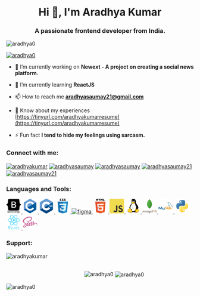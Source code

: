 <h1 align="center">Hi 👋, I'm Aradhya Kumar</h1>
<h3 align="center">A passionate frontend developer from India.</h3>

<p align="left"> <img src="https://komarev.com/ghpvc/?username=aradhya0&label=Profile%20views&color=0e75b6&style=flat" alt="aradhya0" /> </p>

<p align="left"> <a href="https://github.com/ryo-ma/github-profile-trophy"><img src="https://github-profile-trophy.vercel.app/?username=aradhya0" alt="aradhya0" /></a> </p>

- 🔭 I’m currently working on **Newext - A project on creating a social news platform.**

- 🌱 I’m currently learning **ReactJS**

- 📫 How to reach me **aradhyasaumay21@gmail.com**

- 📄 Know about my experiences [https://tinyurl.com/aradhyakumarresume](https://tinyurl.com/aradhyakumarresume)

- ⚡ Fun fact **I tend to hide my feelings using sarcasm.**

<h3 align="left">Connect with me:</h3>
<p align="left">
<a href="https://linkedin.com/in/aradhyakumar" target="blank"><img align="center" src="https://raw.githubusercontent.com/rahuldkjain/github-profile-readme-generator/master/src/images/icons/Social/linked-in-alt.svg" alt="aradhyakumar" height="30" width="40" /></a>
<a href="https://fb.com/aradhyasaumay" target="blank"><img align="center" src="https://raw.githubusercontent.com/rahuldkjain/github-profile-readme-generator/master/src/images/icons/Social/facebook.svg" alt="aradhyasaumay" height="30" width="40" /></a>
<a href="https://instagram.com/aradhyasaumay" target="blank"><img align="center" src="https://raw.githubusercontent.com/rahuldkjain/github-profile-readme-generator/master/src/images/icons/Social/instagram.svg" alt="aradhyasaumay" height="30" width="40" /></a>
<a href="https://www.hackerrank.com/aradhyasaumay21" target="blank"><img align="center" src="https://raw.githubusercontent.com/rahuldkjain/github-profile-readme-generator/master/src/images/icons/Social/hackerrank.svg" alt="aradhyasaumay21" height="30" width="40" /></a>
<a href="https://www.leetcode.com/aradhyasaumay21" target="blank"><img align="center" src="https://raw.githubusercontent.com/rahuldkjain/github-profile-readme-generator/master/src/images/icons/Social/leet-code.svg" alt="aradhyasaumay21" height="30" width="40" /></a>
</p>

<h3 align="left">Languages and Tools:</h3>
<p align="left"> <a href="https://getbootstrap.com" target="_blank" rel="noreferrer"> <img src="https://raw.githubusercontent.com/devicons/devicon/master/icons/bootstrap/bootstrap-plain-wordmark.svg" alt="bootstrap" width="40" height="40"/> </a> <a href="https://www.cprogramming.com/" target="_blank" rel="noreferrer"> <img src="https://raw.githubusercontent.com/devicons/devicon/master/icons/c/c-original.svg" alt="c" width="40" height="40"/> </a> <a href="https://www.w3schools.com/cpp/" target="_blank" rel="noreferrer"> <img src="https://raw.githubusercontent.com/devicons/devicon/master/icons/cplusplus/cplusplus-original.svg" alt="cplusplus" width="40" height="40"/> </a> <a href="https://www.w3schools.com/css/" target="_blank" rel="noreferrer"> <img src="https://raw.githubusercontent.com/devicons/devicon/master/icons/css3/css3-original-wordmark.svg" alt="css3" width="40" height="40"/> </a> <a href="https://www.figma.com/" target="_blank" rel="noreferrer"> <img src="https://www.vectorlogo.zone/logos/figma/figma-icon.svg" alt="figma" width="40" height="40"/> </a> <a href="https://www.w3.org/html/" target="_blank" rel="noreferrer"> <img src="https://raw.githubusercontent.com/devicons/devicon/master/icons/html5/html5-original-wordmark.svg" alt="html5" width="40" height="40"/> </a> <a href="https://developer.mozilla.org/en-US/docs/Web/JavaScript" target="_blank" rel="noreferrer"> <img src="https://raw.githubusercontent.com/devicons/devicon/master/icons/javascript/javascript-original.svg" alt="javascript" width="40" height="40"/> </a> <a href="https://www.linux.org/" target="_blank" rel="noreferrer"> <img src="https://raw.githubusercontent.com/devicons/devicon/master/icons/linux/linux-original.svg" alt="linux" width="40" height="40"/> </a> <a href="https://www.mongodb.com/" target="_blank" rel="noreferrer"> <img src="https://raw.githubusercontent.com/devicons/devicon/master/icons/mongodb/mongodb-original-wordmark.svg" alt="mongodb" width="40" height="40"/> </a> <a href="https://www.mysql.com/" target="_blank" rel="noreferrer"> <img src="https://raw.githubusercontent.com/devicons/devicon/master/icons/mysql/mysql-original-wordmark.svg" alt="mysql" width="40" height="40"/> </a> <a href="https://www.python.org" target="_blank" rel="noreferrer"> <img src="https://raw.githubusercontent.com/devicons/devicon/master/icons/python/python-original.svg" alt="python" width="40" height="40"/> </a> <a href="https://reactjs.org/" target="_blank" rel="noreferrer"> <img src="https://raw.githubusercontent.com/devicons/devicon/master/icons/react/react-original-wordmark.svg" alt="react" width="40" height="40"/> </a> <a href="https://sass-lang.com" target="_blank" rel="noreferrer"> <img src="https://raw.githubusercontent.com/devicons/devicon/master/icons/sass/sass-original.svg" alt="sass" width="40" height="40"/> </a> </p>

<h3 align="left">Support:</h3>
<p><a href="https://www.buymeacoffee.com/aradhyakumar"> <img align="left" src="https://cdn.buymeacoffee.com/buttons/v2/default-yellow.png" height="50" width="210" alt="aradhyakumar" /></a></p><br><br>

<p><img align="left" src="https://github-readme-stats.vercel.app/api/top-langs?username=aradhya0&show_icons=true&locale=en&layout=compact" alt="aradhya0" /></p>

<p>&nbsp;<img align="center" src="https://github-readme-stats.vercel.app/api?username=aradhya0&show_icons=true&locale=en" alt="aradhya0" /></p>

<p><img align="center" src="https://github-readme-streak-stats.herokuapp.com/?user=aradhya0&" alt="aradhya0" /></p>
